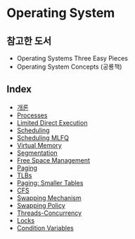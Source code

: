 # Operating System

## 참고한 도서

- Operating Systems Three Easy Pieces
- Operating System Concepts (공룡책)

## Index

- [개론](https://github.com/kwan3854/Dev-log/blob/master/Study/Operation_System/OS1-Introduction%20to%20Operating%20Systems.md)
- [Processes](https://github.com/kwan3854/Dev-log/tree/master/Study/Operation_System/OS2-Process.md)
- [Limited Direct Execution](https://github.com/kwan3854/Dev-log/tree/master/Study/Operation_System/OS3-Limited_Direct_Execution.md)
- [Scheduling](https://github.com/kwan3854/Dev-log/tree/master/Study/Operation_System/OS4-Scheduling.md)
- [Scheduling MLFQ](https://github.com/kwan3854/Dev-log/tree/master/Study/Operation_System/OS5-Sheduling_MLFQ.md)
- [Virtual Memory](https://github.com/kwan3854/Dev-log/tree/master/Study/Operation_System/OS6-Virtual_Memory.md)
- [Segmentation](https://github.com/kwan3854/Dev-log/tree/master/Study/Operation_System/OS7-Segmentation.md)
- [Free Space Management](https://github.com/kwan3854/Dev-log/tree/master/Study/Operation_System/OS8-Free_Space_Management.md)
- [Paging](https://github.com/kwan3854/Dev-log/tree/master/Study/Operation_System/OS9-Paging.md)
- [TLBs](https://github.com/kwan3854/Dev-log/tree/master/Study/Operation_System/OS10-TLBs.md)
- [Paging: Smaller Tables](https://github.com/kwan3854/Dev-log/tree/master/Study/Operation_System/OS11-Paging_Smaller_Tables.md)
- [CFS](https://github.com/kwan3854/Dev-log/tree/master/Study/Operation_System/OS11_1-CFS.md)
- [Swapping Mechanism](https://github.com/kwan3854/Dev-log/tree/master/Study/Operation_System/OS12-Swapping_Mechanism.md)
- [Swapping Policy](https://github.com/kwan3854/Dev-log/tree/master/Study/Operation_System/OS13-Swapping_Policy.md)
- [Threads-Concurrency](https://github.com/kwan3854/Dev-log/tree/master/Study/Operation_System/OS14-Threads.md)
- [Locks](https://github.com/kwan3854/Dev-log/tree/master/Study/Operation_System/OS15-Locks.md)
- [Condition Variables](https://github.com/kwan3854/Dev-log/tree/master/Study/Operation_System/OS16-Condition_Variables.md)